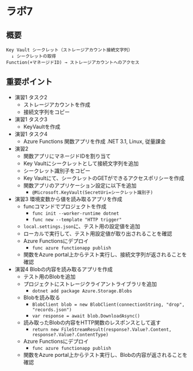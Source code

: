 # ラボ7

## 概要

```
Key Vault シークレット（ストレージアカウント接続文字列）
  ↓ シークレットの取得
Function(+マネージドID) → ストレージアカウントへのアクセス
```

## 重要ポイント

- 演習1 タスク2
  - ストレージアカウントを作成
  - 接続文字列をコピー
- 演習1 タスク3
  - KeyVaultを作成
- 演習1 タスク4
  - Azure Functions 関数アプリを作成 .NET 3.1, Linux, 従量課金
- 演習2
  - 関数アプリにマネージドIDを割り当て
  - Key Vaultにシークレットとして接続文字列を追加
  - シークレット識別子をコピー
  - Key Vaultにて、シークレットのGETができるアクセスポリシーを作成
  - 関数アプリのアプリケーション設定に以下を追加
    - `@Microsoft.KeyVault(SecretUri=シークレット識別子)`
- 演習3 環境変数から値を読み取るアプリを作成
  - funcコマンドでプロジェクトを作成
    - `func init --worker-runtime dotnet`
    - `func new --template "HTTP trigger"`
  - `local.settings.json`に、テスト用の設定値を追加
  - ローカルで実行して、テスト用設定値が取り出されることを確認
  - Azure Functionsにデプロイ
    - `func azure functionapp publish`
  - 関数をAzure portal上からテスト実行し、接続文字列が返されることを確認
- 演習4 Blobの内容を読み取るアプリを作成
  - テスト用のBlobを追加
  - プロジェクトにストレージクライアントライブラリを追加
    - `dotnet add package Azure.Storage.Blobs`
  - Blobを読み取る
    - `BlobClient blob = new BlobClient(connectionString, "drop", "records.json")`
    - `var response = await blob.DownloadAsync()`
  - 読み取ったBlobの内容をHTTP関数のレスポンスとして返す
    - `return new FileStreamResult(response?.Value?.Content, response?.Value?.ContentType)`
  - Azure Functionsにデプロイ
    - `func azure functionapp publish`
  - 関数をAzure portal上からテスト実行し、Blobの内容が返されることを確認
